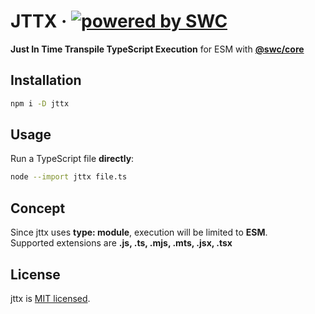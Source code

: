 # JTTX &middot; [![powered by SWC](https://img.shields.io/badge/powered%20by-SWC-blue)](https://swc.rs/)

**Just In Time Transpile TypeScript Execution** for ESM with [**@swc/core**](https://swc.rs/docs/usage/core)

## Installation

```sh
npm i -D jttx
```

## Usage

Run a TypeScript file **directly**:

```sh
node --import jttx file.ts
```

## Concept

Since jttx uses **type: module**, execution will be limited to **ESM**.  
Supported extensions are **.js, .ts, .mjs, .mts, .jsx, .tsx**

## License

jttx is [MIT licensed](https://github.com/refirst11/jitx/blob/main/LICENSE).
